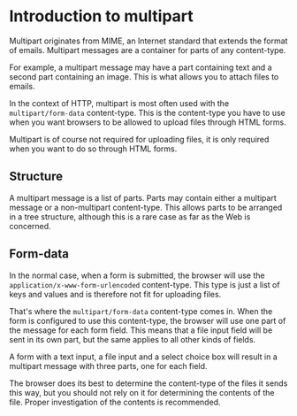 Introduction to multipart
=========================

Multipart originates from MIME, an Internet standard that extends the 
format of emails. Multipart messages are a container for parts of any 
content-type.

For example, a multipart message may have a part containing text and a 
second part containing an image. This is what allows you to attach 
files to emails.

In the context of HTTP, multipart is most often used with the 
`multipart/form-data` content-type. This is the content-type you have 
to use when you want browsers to be allowed to upload files through 
HTML forms.

Multipart is of course not required for uploading files, it is only 
required when you want to do so through HTML forms.

Structure
---------

A multipart message is a list of parts. Parts may contain either a 
multipart message or a non-multipart content-type. This allows parts to 
be arranged in a tree structure, although this is a rare case as far as 
the Web is concerned.

Form-data
---------

In the normal case, when a form is submitted, the browser will use the 
`application/x-www-form-urlencoded` content-type. This type is just a 
list of keys and values and is therefore not fit for uploading files.

That's where the `multipart/form-data` content-type comes in. When the 
form is configured to use this content-type, the browser will use one 
part of the message for each form field. This means that a file input 
field will be sent in its own part, but the same applies to all other 
kinds of fields.

A form with a text input, a file input and a select choice box will 
result in a multipart message with three parts, one for each field.

The browser does its best to determine the content-type of the files it 
sends this way, but you should not rely on it for determining the 
contents of the file. Proper investigation of the contents is 
recommended.
